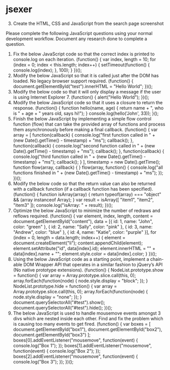# jsexer

3. Create the HTML, CSS and JavaScript from the search page screenshot

Please complete the following JavaScript questions using your normal development workflow.
Document any research done to complete a question.
1. Fix the below JavaScript code so that the correct index is printed to console.log on each iteration.
(function() { 
  var index, 
      length = 10; 
  for (index = 0; index < this.length; index++) { 
    setTimeout(function() { 
      console.log(index); 
    }, 100); 
  } 
})();
2. Modify the below JavaScript so that it is called just after the DOM has loaded. No legacy browser support required.
(function() { 
  document.getElementById("test").innerHTML = "Hello World"; 
})();
3. Modify the below code so that it will only display a message if the user is using Internet Explorer 7.
(function() { 
  alert("Hello World"); 
})();
4. Modify the below JavaScript code so that it uses a closure to return the response.
(function() { 
  function hello(name, age) { 
    return name + ", who is " + age + " years old, says hi!"); 
  } 
  console.log(hello('John', 33)); 
}();
5. Finish the below JavaScript by implementing a simple flow control function (flow) that can take the provided array of functions and process them asynchronously before making a final callback.
(function() { 
  var array = [ 
    function(callback) { 
      console.log("first function called in " + (new Date().getTime() - timestamp) + "ms"); 
      callback(); 
    }, 
    function(callback) { 
      console.log("second function called in " + (new Date().getTime() - timestamp) + "ms"); 
      callback(); 
    }, 
    function(callback) { 
      console.log("third function called in " + (new Date().getTime() - timestamp) + "ms"); 
      callback(); 
    } 
  ], 
  timestamp = new Date().getTime(); 
  function flow(array, callback) { 
  } 
  flow(array, function() { 
    console.log("all functions finished in " + (new Date().getTime() - timestamp) + "ms");
  }); 
})();
6. Modify the below code so that the return value can also be returned with a callback function (if a callback function has been specified).
(function() { 
  function isArray(array) { 
    return typeof(array) === "object" && (array instanceof Array); 
  } 
  var result = isArray([ 
    "item1", 
    "item2", 
    "item3" 
  ]); 
  console.log("isArray: " + result); 
})();
7. Optimize the below JavaScript to minimize the number of redraws and reflows required.
(function() { 
  var element, 
      index, 
      length, 
      content = document.getElementById("content"), 
      data = [{ id: 1, name: "John", color: "green" }, { 
        id: 2, name: "Sally", color: "pink" }, { 
        id: 3, name: "Andrew", color: "blue" }, { 
        id: 4, name: "Katie", color: "purple" }], 
    for (index = 0, length = data.length; index++) { 
      element = document.createElement("li"); 
      content.appendChild(element); 
      element.setAttribute("id", data[index].id); 
      element.innerHTML = "" + data[index].name + ""; 
      element.style.color = data[index].color; 
    } 
})();
8. Using the below JavaScript code as a starting point, implement a chain-able DOM Wrapper API that operates in a similar fashion to jQuery’s API (No native prototype extensions).
(function() { 
  NodeList.prototype.show = function() { 
    var array = Array.prototype.slice.call(this, 0); 
    array.forEach(function(node) { 
      node.style.display = "block"; 
    }); 
  } 
  NodeList.prototype.hide = function() { 
    var array = Array.prototype.slice.call(this, 0); 
    array.forEach(function(node) { 
      node.style.display = "none"; 
    }); 
  } 
  document.querySelectorAll("#test").show(); 
  document.querySelectorAll("#test").hide(); 
})();
9. The below JavaScript is used to handle mousemove events amongst 3 divs which are nested inside each other. Find and fix the problem which is causing too many events to get fired.
(function() { 
  var boxes = [ 
    document.getElementById("box1"), 
    document.getElementById("box2"), 
    document.getElementById("box3") 
  ]; 
  boxes[0].addEventListener("mousemove", function(event) { 
    console.log("Box 1"); 
  }); 
  boxes[1].addEventListener("mousemove", function(event) { 
    console.log("Box 2"); 
  }); 
  boxes[2].addEventListener("mousemove", function(event) { 
    console.log("Box 3"); 
  }); 
})();
